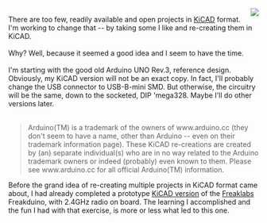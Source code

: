 <img src='https://kicaduino.googlecode.com/svn/wiki/Home.attach/kicaduino-3d-r13.png' align='right'>

There are too few, readily available and open projects in <a href='http://www.kicad-pcb.org'>KiCAD</a> format. I'm working to change that -- by taking some I like and re-creating them in KiCAD.<br>
<br>
Why? Well, because it seemed a good idea and I seem to have the time.<br>
<br>
I'm starting with the good old Arduino UNO Rev.3, reference design. Obviously, my KiCAD version will not be an exact copy. In fact, I'll probably change the USB connector to USB-B-mini SMD. But otherwise, the circuitry will be the same, down to the socketed, DIP 'mega328. Maybe I'll do other versions later.<br>
<br>
<blockquote>Arduino(TM) is a trademark of the owners of www.arduino.cc (they don't seem to have a name, other than Arduino -- even on their trademark information page). These KiCAD re-creations are created by (an) separate individual(s) who are in no way related to the Arduino trademark owners or indeed (probably) even known to them. Please see www.arduino.cc for all official Arduino(TM) information.</blockquote>

Before the grand idea of re-creating multiple projects in KiCAD format came about, I had already completed a prototype <a href='http://kicad-freakduino.googlecode.com'>KiCAD version</a> of the <a href='http://freaklabs.org'>Freaklabs</a> Freakduino, with 2.4GHz radio on board. The learning I accomplished and the fun I had with that exercise, is more or less what led to this one.
